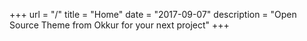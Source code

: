 +++
url = "/"
title = "Home"
date = "2017-09-07"
description = "Open Source Theme from Okkur for your next project"
+++

